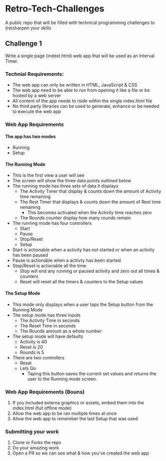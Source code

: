 # Retro-Tech-Challenges
A public repo that will be filled with technical programming challenges to (re)sharpen your skills

## Challenge 1

Write a single page (indext.html) web app that will be used as an Interval Timer.

### Technial Requirements:
- The web app can only be written in HTML, JavaScript & CSS
- The web app need to be able to run from opening it like a file or be hosted by a web server
- All content of the app needs to rside within the single index.html file
- No third party libraries can be used to generate, enhance or be needed to execute the web app

### Web App Requirements
#### The app has two modes
  - Running
  - Setup

#### The Running Mode
  - This is the first view a user will see
  - The screen will show the three data points outlined below
  - The running mode has three sets of data it displays
    - The Activity Timer that display & counts down the amount of Activity time remaining
    - The Rest Timer that displays & counts down the amount of Rest time remaining
      - This becomes activated when the Activity time reaches zero
    - The Rounds counter display how many rounds remain
  - The running mode has four controllers
    - Start
    - Pause
    - Stop/Reset
    - Setup
  - Start is actionable when a activity has not started or when an activity has been paused
  - Pause is actionable when a actiivty has been started
  - Stop/Reset is actionable all the time
    - Stop will end any running or paused activity and zero out all times & counters
    - Reset will reset all the timers & counters to the Setup values

#### The Setup Mode
  - This mode only displays when a user taps the Setup button from the Running Mode
  - The setup mode has three inputs
    - The Activity Time in seconds
    - The Reset Time in seconds
    - The Rounds amount as a whole number
  - The setup mode will have defaults
    - Activity is 40
    - Reset is 20
    - Rounds is 5
  - There are two  controllers
    - Reset
    - Lets Go
        - Taping this button saves the current set values and returns the user to the Running mode screen. 

### Web App Requirements (Bouns)
1. If you included externa graphics or assets, embed them into the index.html (full offline mode)
2. Allow the web app to be ran multiple times at once
3. Allow the web app to remember the last Setup that was used

### Submitting your work
1. Clone or Forks the repo
2. Do your amazing work
3. Open a PR so we can see what & how you've created the web app

